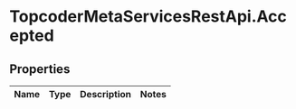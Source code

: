 # TopcoderMetaServicesRestApi.Accepted

## Properties
Name | Type | Description | Notes
------------ | ------------- | ------------- | -------------


